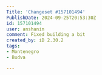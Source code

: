 ```yaml
---
Title: 'Changeset #157101494'
PublishDate: 2024-09-25T20:53:30Z
id: 157101494
user: anshanin
comment: Fixed building a bit
created_by: iD 2.30.2
tags:
- Montenegro
- Budva

---
```

